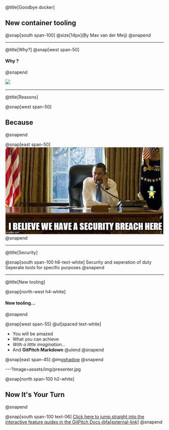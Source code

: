 @title[Goodbye docker]
## New container tooling

@snap[south span-100]
@size[14px](By Max van der Meij)
@snapend 

---
@title[Why?]
@snap[west span-50]
#### Why ?
@snapend

![](https://media1.tenor.com/images/de6e3c7af59a12ccb2ac4e5cd98649ec/tenor.gif?itemid=11422178)

---
@title[Reasons]

@snap[west span-50]
## Because
@snapend

@snap[east span-50]
![](assets/img/security.jpg)
@snapend

---
@title[Security]

@snap[south span-100 h6-text-white]
Security and seperation of duty
Seperate tools for specific purposes
@snapend


---



@title[New tooling]

@snap[north-west h4-white]
#### New tooling...
@snapend

@snap[west span-55]
@ul[spaced text-white]
- You will be amazed
- What you can achieve
- *With a little imagination...*
- And **GitPitch Markdown**
@ulend
@snapend

@snap[east span-45]
@img[shadow](assets/img/conference.png)
@snapend

---?image=assets/img/presenter.jpg

@snap[north span-100 h2-white]
## Now It's Your Turn
@snapend

@snap[south span-100 text-06]
[Click here to jump straight into the interactive feature guides in the GitPitch Docs @fa[external-link]](https://gitpitch.com/docs/getting-started/tutorial/)
@snapend
